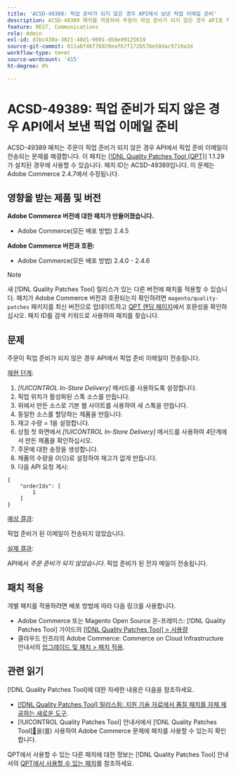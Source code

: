 ```yaml
---
title: 'ACSD-49389: 픽업 준비가 되지 않은 경우 API에서 보낸 픽업 이메일 준비'
description: ACSD-49389 패치를 적용하여 주문이 픽업 준비가 되지 않은 경우 API로 픽업 준비 이메일이 전송되는 Adobe Commerce 문제를 수정합니다.
feature: REST, Communications
role: Admin
exl-id: d1bc430a-3021-40d1-9091-db8ed9125619
source-git-commit: 011a6f46f76029eaf67f172b576e58dac9710a3d
workflow-type: tm+mt
source-wordcount: '415'
ht-degree: 0%

---
```


# ACSD-49389: 픽업 준비가 되지 않은 경우 API에서 보낸 픽업 이메일 준비

ACSD-49389 패치는 주문이 픽업 준비가 되지 않은 경우 API에서 픽업 준비 이메일이 전송되는 문제를 해결합니다. 이 패치는 [[!DNL Quality Patches Tool (QPT)]](https://experienceleague.adobe.com/ko/docs/commerce-operations/tools/quality-patches-tool/quality-patches-tool-to-self-serve-quality-patches) 1.1.29가 설치된 경우에 사용할 수 있습니다. 패치 ID는 ACSD-49389입니다. 이 문제는 Adobe Commerce 2.4.7에서 수정됩니다.

## 영향을 받는 제품 및 버전

**Adobe Commerce 버전에 대한 패치가 만들어졌습니다.**

* Adobe Commerce(모든 배포 방법) 2.4.5

**Adobe Commerce 버전과 호환:**

* Adobe Commerce(모든 배포 방법) 2.4.0 - 2.4.6

>[!NOTE]
>
>새 [!DNL Quality Patches Tool] 릴리스가 있는 다른 버전에 패치를 적용할 수 있습니다. 패치가 Adobe Commerce 버전과 호환되는지 확인하려면 `magento/quality-patches` 패키지를 최신 버전으로 업데이트하고 [QPT 랜딩 페이지](https://experienceleague.adobe.com/tools/commerce-quality-patches/index.html?lang=ko)에서 호환성을 확인하십시오. 패치 ID를 검색 키워드로 사용하여 패치를 찾습니다.

## 문제

주문이 픽업 준비가 되지 않은 경우 API에서 픽업 준비 이메일이 전송됩니다.

<u>재현 단계</u>:

1. *[!UICONTROL In-Store Delivery]* 메서드를 사용하도록 설정합니다.
1. 픽업 위치가 활성화된 스톡 소스를 만듭니다.
1. 위에서 만든 소스로 기본 웹 사이트를 사용하여 새 스톡을 만듭니다.
1. 동일한 소스를 할당하는 제품을 만듭니다.
1. 재고 수량 = 1을 설정합니다.
1. 상점 첫 화면에서 *[!UICONTROL In-Store Delivery]* 메서드를 사용하여 4단계에서 만든 제품을 확인하십시오.
1. 주문에 대한 송장을 생성합니다.
1. 제품의 수량을 *0*(으)로 설정하여 재고가 없게 만듭니다.
1. 다음 API 요청 게시:

```
{
    "orderIds": [
        1
    ]
}
```

<u>예상 결과</u>:

픽업 준비가 된 이메일이 전송되지 않았습니다.

<u>실제 결과</u>:

API에서 *주문 준비가 되지 않았습니다*. 픽업 준비가 된 전자 메일이 전송됩니다.

## 패치 적용

개별 패치를 적용하려면 배포 방법에 따라 다음 링크를 사용합니다.

* Adobe Commerce 또는 Magento Open Source 온-프레미스: [!DNL Quality Patches Tool] 가이드의 [[!DNL Quality Patches Tool] > 사용량](/help/tools/quality-patches-tool/usage.md)
* 클라우드 인프라의 Adobe Commerce: Commerce on Cloud Infrastructure 안내서의 [업그레이드 및 패치 > 패치 적용](https://experienceleague.adobe.com/docs/commerce-cloud-service/user-guide/develop/upgrade/apply-patches.html?lang=ko).

## 관련 읽기

[!DNL Quality Patches Tool]에 대한 자세한 내용은 다음을 참조하세요.

* [[!DNL Quality Patches Tool] 릴리스됨: 지원 기술 자료에서 품질 패치를 자체 제공하는 새로운 도구](https://experienceleague.adobe.com/ko/docs/commerce-operations/tools/quality-patches-tool/quality-patches-tool-to-self-serve-quality-patches).
* [!UICONTROL Quality Patches Tool] 안내서에서  [!DNL Quality Patches Tool][&#128279;](/help/tools/quality-patches-tool/patches-available-in-qpt/check-patch-for-magento-issue-with-magento-quality-patches.md)을(를) 사용하여 Adobe Commerce 문제에 패치를 사용할 수 있는지 확인합니다.


QPT에서 사용할 수 있는 다른 패치에 대한 정보는 [!DNL Quality Patches Tool] 안내서의 [QPT에서 사용할 수 있는 패치](https://experienceleague.adobe.com/tools/commerce-quality-patches/index.html?lang=ko)를 참조하세요.
